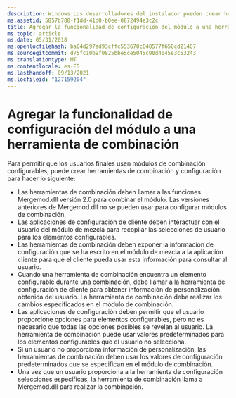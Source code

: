 ```yaml
---
description: Windows Los desarrolladores del instalador pueden crear herramientas que permitan a los usuarios finales usar módulos de combinación configurables.
ms.assetid: 5857b788-f1dd-41d0-b0ee-0872494e3c2c
title: Agregar la funcionalidad de configuración del módulo a una herramienta de combinación
ms.topic: article
ms.date: 05/31/2018
ms.openlocfilehash: ba04d297ad93cffc553670c648577f650cd21407
ms.sourcegitcommit: d75fc10b9f0825bbe5ce5045c90d4045e3c53243
ms.translationtype: MT
ms.contentlocale: es-ES
ms.lasthandoff: 09/13/2021
ms.locfileid: "127159204"
---
```

# <a name="adding-module-configuration-capability-to-a-merge-tool"></a>Agregar la funcionalidad de configuración del módulo a una herramienta de combinación

Para permitir que los usuarios finales usen módulos de combinación configurables, puede crear herramientas de combinación y configuración para hacer lo siguiente:

-   Las herramientas de combinación deben llamar a las funciones Mergemod.dll versión 2.0 para combinar el módulo. Las versiones anteriores de Mergemod.dll no se pueden usar para configurar módulos de combinación.
-   Las aplicaciones de configuración de cliente deben interactuar con el usuario del módulo de mezcla para recopilar las selecciones de usuario para los elementos configurables.
-   Las herramientas de combinación deben exponer la información de configuración que se ha escrito en el módulo de mezcla a la aplicación cliente para que el cliente pueda usar esta información para consultar al usuario.
-   Cuando una herramienta de combinación encuentra un elemento configurable durante una combinación, debe llamar a la herramienta de configuración de cliente para obtener información de personalización obtenida del usuario. La herramienta de combinación debe realizar los cambios especificados en el módulo de combinación.
-   Las aplicaciones de configuración deben permitir que el usuario proporcione opciones para elementos configurables, pero no es necesario que todas las opciones posibles se revelan al usuario. La herramienta de combinación puede usar valores predeterminados para los elementos configurables que el usuario no selecciona.
-   Si un usuario no proporciona información de personalización, las herramientas de combinación deben usar los valores de configuración predeterminados que se especifican en el módulo de combinación.
-   Una vez que un usuario proporciona a la herramienta de configuración selecciones específicas, la herramienta de combinación llama a Mergemod.dll para realizar la combinación.

 

 



